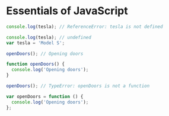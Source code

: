 # Essentials of JavaScript

```js
console.log(tesla); // ReferenceError: tesla is not defined
```
```js
console.log(tesla); // undefined
var tesla = 'Model S';
```
```js
openDoors(); // Opening doors

function openDoors() {
  console.log('Opening doors');
}
```
```js
openDoors(); // TypeError: openDoors is not a function

var openDoors = function () {
  console.log('Opening doors');
};
```



